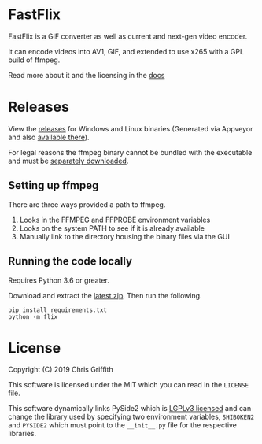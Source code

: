 # FastFlix

FastFlix is a GIF converter as well as current and next-gen video encoder. 

It can encode videos into AV1, GIF, and extended to use x265 with a GPL build of ffmpeg. 

Read more about it and the licensing in the [docs](docs/README.md)

# Releases 

View the [releases](https://github.com/cdgriffith/FastFlix/releases) for Windows and Linux binaries (Generated via Appveyor and also [available there](https://ci.appveyor.com/project/cdgriffith/fastflix)). 

For legal reasons the ffmpeg binary cannot be bundled with the executable and must be [separately downloaded](https://www.ffmpeg.org/download.html).

## Setting up ffmpeg

There are three ways provided a path to ffmpeg. 

1. Looks in the FFMPEG and FFPROBE environment variables
2. Looks on the system PATH to see if it is already available
3. Manually link to the directory housing the binary files via the GUI 

## Running the code locally

Requires Python 3.6 or greater. 

Download and extract the [latest zip](https://github.com/cdgriffith/FastFlix/archive/master.zip). Then run the following.

```
pip install requirements.txt
python -m flix
```

# License

Copyright (C) 2019 Chris Griffith

This software is licensed under the MIT which you can read in the `LICENSE` file.

This software dynamically links PySide2 which is [LGPLv3 licensed](https://doc.qt.io/qt-5/lgpl.html) and can change the 
library used by specifying two environment variables, `SHIBOKEN2` and `PYSIDE2` which must point to the `__init__.py` file for the respective libraries. 

